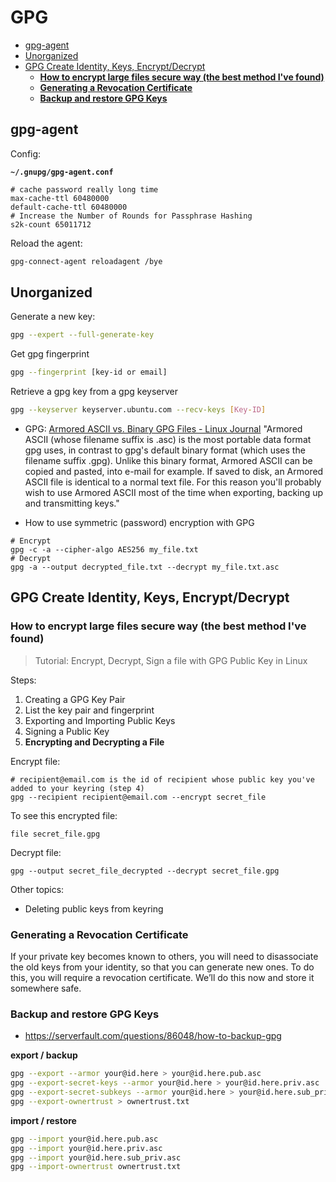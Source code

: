 # GPG

<!-- toc -->

- [gpg-agent](#gpg-agent)
- [Unorganized](#unorganized)
- [GPG Create Identity, Keys, Encrypt/Decrypt](#gpg-create-identity-keys-encryptdecrypt)
  - [**How to encrypt large files secure way (the best method I've found)**](#how-to-encrypt-large-files-secure-way-the-best-method-ive-found)
  - [**Generating a Revocation Certificate**](#generating-a-revocation-certificate)
  - [**Backup and restore GPG Keys**](#backup-and-restore-gpg-keys)

<!-- tocstop -->

## gpg-agent

Config:

**`~/.gnupg/gpg-agent.conf`**
```
# cache password really long time
max-cache-ttl 60480000
default-cache-ttl 60480000
# Increase the Number of Rounds for Passphrase Hashing
s2k-count 65011712
```

Reload the agent:

```sh
gpg-connect-agent reloadagent /bye
```


## Unorganized


Generate a new key:

```sh
gpg --expert --full-generate-key
```

Get gpg fingerprint

```sh
gpg --fingerprint [key-id or email]
```

Retrieve a gpg key from a gpg keyserver

```sh
gpg --keyserver keyserver.ubuntu.com --recv-keys [Key-ID]
```

- GPG: [Armored ASCII vs. Binary GPG Files - Linux Journal](https://www.linuxjournal.com/files/linuxjournal.com/linuxjournal/articles/048/4892/4892s2.html)
"Armored ASCII (whose filename suffix is .asc) is the most portable data format gpg uses, in contrast to gpg's default binary format (which uses the filename suffix .gpg). Unlike this binary format, Armored ASCII can be copied and pasted, into e-mail for example. If saved to disk, an Armored ASCII file is identical to a normal text file. For this reason you'll probably wish to use Armored ASCII most of the time when exporting, backing up and transmitting keys."

- How to use symmetric (password) encryption with GPG
``` [^ops12][^ops13]
# Encrypt
gpg -c -a --cipher-algo AES256 my_file.txt
# Decrypt
gpg -a --output decrypted_file.txt --decrypt my_file.txt.asc
```

## GPG Create Identity, Keys, Encrypt/Decrypt

### **How to encrypt large files secure way (the best method I've found)**
> Tutorial: Encrypt, Decrypt, Sign a file with GPG Public Key in Linux

Steps:
1. Creating a GPG Key Pair
2. List the key pair and fingerprint
3. Exporting and Importing Public Keys
4. Signing a Public Key
5. **Encrypting and Decrypting a File**

Encrypt file:
```
# recipient@email.com is the id of recipient whose public key you've added to your keyring (step 4)
gpg --recipient recipient@email.com --encrypt secret_file
```

To see this encrypted file:
```
file secret_file.gpg
```

Decrypt file:
```
gpg --output secret_file_decrypted --decrypt secret_file.gpg
```

Other topics:
- Deleting public keys from keyring


### **Generating a Revocation Certificate**

If your private key becomes known to others, you will need to disassociate the old keys from your identity, so that you can generate new ones. To do this, you will require a revocation certificate. We’ll do this now and store it somewhere safe.

### **Backup and restore GPG Keys**

- https://serverfault.com/questions/86048/how-to-backup-gpg

**export / backup**

```sh
gpg --export --armor your@id.here > your@id.here.pub.asc
gpg --export-secret-keys --armor your@id.here > your@id.here.priv.asc
gpg --export-secret-subkeys --armor your@id.here > your@id.here.sub_priv.asc
gpg --export-ownertrust > ownertrust.txt
```

**import / restore**

```sh
gpg --import your@id.here.pub.asc
gpg --import your@id.here.priv.asc
gpg --import your@id.here.sub_priv.asc
gpg --import-ownertrust ownertrust.txt
```
